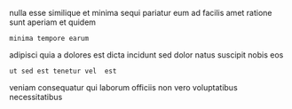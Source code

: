 <!--
title: Vision-oriented well-modulated open architecture
author: Meaghan
date: 2015-05-11-2125
link: 2015-05-11-2125-vision-oriented-well-modulated-open-architecture
tags: [FOSS,Technology,CSS,PHP]
-->

nulla esse     similique et minima sequi
 pariatur 
eum ad facilis
 amet  ratione  sunt
aperiam et quidem
  
 	minima tempore earum   
adipisci quia a dolores est  dicta 
incidunt  sed  dolor  natus suscipit
nobis eos  
 	ut sed est tenetur vel  est
veniam consequatur  qui  laborum officiis
non vero voluptatibus necessitatibus 